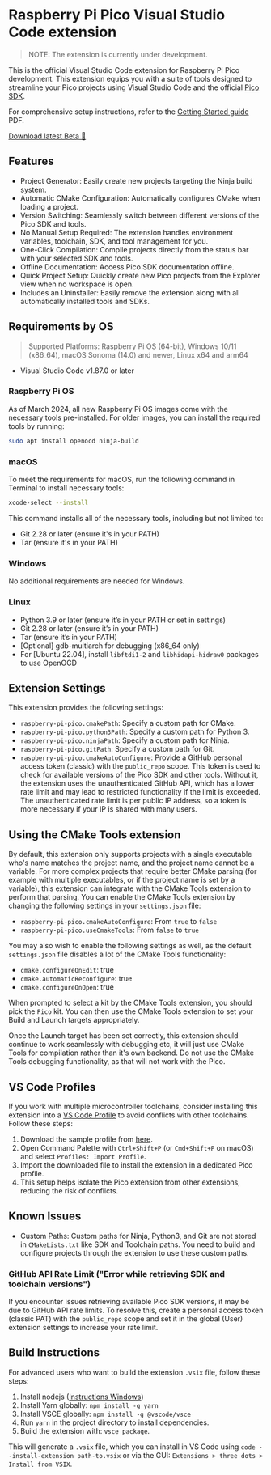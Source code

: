 # Raspberry Pi Pico Visual Studio Code extension

> NOTE: The extension is currently under development.

This is the official Visual Studio Code extension for Raspberry Pi Pico development. This extension equips you with a suite of tools designed to streamline your Pico projects using Visual Studio Code and the official [Pico SDK](https://github.com/raspberrypi/pico-sdk).

For comprehensive setup instructions, refer to the [Getting Started guide](https://datasheets.raspberrypi.com/pico/getting-started-with-pico.pdf) PDF.

[Download latest Beta 📀](https://github.com/raspberrypi/pico-vscode/releases)

## Features

- Project Generator: Easily create new projects targeting the Ninja build system.
- Automatic CMake Configuration: Automatically configures CMake when loading a project.
- Version Switching: Seamlessly switch between different versions of the Pico SDK and tools.
- No Manual Setup Required: The extension handles environment variables, toolchain, SDK, and tool management for you.
- One-Click Compilation: Compile projects directly from the status bar with your selected SDK and tools.
- Offline Documentation: Access Pico SDK documentation offline.
- Quick Project Setup: Quickly create new Pico projects from the Explorer view when no workspace is open.
- Includes an Uninstaller: Easily remove the extension along with all automatically installed tools and SDKs.

## Requirements by OS

> Supported Platforms: Raspberry Pi OS (64-bit), Windows 10/11 (x86_64), macOS Sonoma (14.0) and newer, Linux x64 and arm64

- Visual Studio Code v1.87.0 or later

### Raspberry Pi OS
As of March 2024, all new Raspberry Pi OS images come with the necessary tools pre-installed. For older images, you can install the required tools by running: 

```bash
sudo apt install openocd ninja-build
```

### macOS
To meet the requirements for macOS, run the following command in Terminal to install necessary tools:
```zsh
xcode-select --install
```
This command installs all of the necessary tools, including but not limited to:
- Git 2.28 or later (ensure it's in your PATH)
- Tar (ensure it's in your PATH)

### Windows

No additional requirements are needed for Windows.

### Linux
- Python 3.9 or later (ensure it’s in your PATH or set in settings)
- Git 2.28 or later (ensure it’s in your PATH)
- Tar (ensure it’s in your PATH)
- \[Optional\] gdb-multiarch for debugging (x86_64 only)
- For \[Ubuntu 22.04\], install `libftdi1-2` and `libhidapi-hidraw0` packages to use OpenOCD

## Extension Settings

This extension provides the following settings:

* `raspberry-pi-pico.cmakePath`: Specify a custom path for CMake.
* `raspberry-pi-pico.python3Path`: Specify a custom path for Python 3.
* `raspberry-pi-pico.ninjaPath`: Specify a custom path for Ninja.
* `raspberry-pi-pico.gitPath`: Specify a custom path for Git.
* `raspberry-pi-pico.cmakeAutoConfigure`: Provide a GitHub personal access token (classic) with the `public_repo` scope. This token is used to check for available versions of the Pico SDK and other tools. Without it, the extension uses the unauthenticated GitHub API, which has a lower rate limit and may lead to restricted functionality if the limit is exceeded. The unauthenticated rate limit is per public IP address, so a token is more necessary if your IP is shared with many users.

## Using the CMake Tools extension
By default, this extension only supports projects with a single executable who's name matches the project name, and the project name cannot be a variable. For more complex projects that require better CMake parsing (for example with multiple executables, or if the project name is set by a variable), this extension can integrate with the CMake Tools extension to perform that parsing. You can enable the CMake Tools extension by changing the following settings in your `settings.json` file:

* `raspberry-pi-pico.cmakeAutoConfigure`: From `true` to `false`
* `raspberry-pi-pico.useCmakeTools`: From `false` to `true`

You may also wish to enable the following settings as well, as the default `settings.json` file disables a lot of the CMake Tools functionality:

* `cmake.configureOnEdit`: true
* `cmake.automaticReconfigure`: true
* `cmake.configureOnOpen`: true

When prompted to select a kit by the CMake Tools extension, you should pick the `Pico` kit. You can then use the CMake Tools extension to set your Build and Launch targets appropriately.

Once the Launch target has been set correctly, this extension should continue to work seamlessly with debugging etc, it will just use CMake Tools for compilation rather than it's own backend. Do not use the CMake Tools debugging functionality, as that will not work with the Pico.

## VS Code Profiles

If you work with multiple microcontroller toolchains, consider installing this extension into a [VS Code Profile](https://code.visualstudio.com/docs/editor/profiles) to avoid conflicts with other toolchains. Follow these steps:

1. Download the sample profile from [here](scripts/Pico.code-profile).
2. Open Command Palette with `Ctrl+Shift+P` (or `Cmd+Shift+P` on macOS) and select `Profiles: Import Profile`.
3. Import the downloaded file to install the extension in a dedicated Pico profile.
4. This setup helps isolate the Pico extension from other extensions, reducing the risk of conflicts.

## Known Issues

- Custom Paths: Custom paths for Ninja, Python3, and Git are not stored in `CMakeLists.txt` like SDK and Toolchain paths. You need to build and configure projects through the extension to use these custom paths.

### GitHub API Rate Limit ("Error while retrieving SDK and toolchain versions")

If you encounter issues retrieving available Pico SDK versions, it may be due to GitHub API rate limits. To resolve this, create a personal access token (classic PAT) with the `public_repo` scope and set it in the global (User) extension settings to increase your rate limit.

## Build Instructions

For advanced users who want to build the extension `.vsix` file, follow these steps:

1. Install nodejs ([Instructions Windows](https://learn.microsoft.com/en-us/windows/dev-environment/javascript/nodejs-on-windows))
2. Install Yarn globally: `npm install -g yarn`
3. Install VSCE globally: `npm install -g @vscode/vsce`
4. Run `yarn` in the project directory to install dependencies.
5. Build the extension with: `vsce package`.

This will generate a `.vsix` file, which you can install in VS Code using `code --install-extension path-to.vsix` or via the GUI: `Extensions > three dots > Install from VSIX`.
